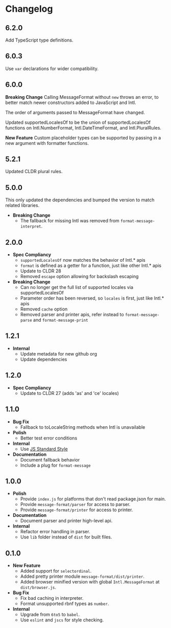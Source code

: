 # Changelog

## 6.2.0

Add TypeScript type definitions.

## 6.0.3

Use `var` declarations for wider compatibility.

## 6.0.0

**Breaking Change**
Calling MessageFormat without `new` throws an error, to better match newer constructors added to JavaScript and Intl.

The order of arguments passed to MessageFormat have changed.

Updated supportedLocalesOf to be the union of supportedLocalesOf functions on Intl.NumberFormat, Intl.DateTimeFormat, and Intl.PluralRules.

**New Feature**
Custom placeholder types can be supported by passing in a new argument with formatter functions.

## 5.2.1

Updated CLDR plural rules.

## 5.0.0

This only updated the dependencies and bumped the version to match related
libraries.

* **Breaking Change**
  * The fallback for missing Intl was removed from `format-message-interpret`.

## 2.0.0

* **Spec Compliancy**
  * `supportedLocalesOf` now matches the behavior of Intl.* apis
  * `format` is defined as a getter for a function, just like other Intl.* apis
  * Update to CLDR 28
  * Removed `escape` option allowing for backslash escaping
* **Breaking Change**
  * Can no longer get the full list of supported locales via supportedLocalesOf
  * Parameter order has been reversed, so `locales` is first, just like Intl.* apis
  * Removed `cache` option
  * Removed parser and printer apis, refer instead to `format-message-parse` and `format-message-print`

## 1.2.1

* **Internal**
  * Update metadata for new github org
  * Update dependencies

## 1.2.0

* **Spec Compliancy**
  * Update to CLDR 27 (adds 'as' and 'ce' locales)

## 1.1.0

* **Bug Fix**
  * Fallback to toLocaleString methods when Intl is unavailable
* **Polish**
  * Better test error conditions
* **Internal**
  * Use [JS Standard Style](https://github.com/feross/standard)
* **Documentation**
  * Document fallback behavior
  * Include a plug for `format-message`

## 1.0.0

* **Polish**
  * Provide `index.js` for platforms that don't read package.json for main.
  * Provide `message-format/parser` for access to parser.
  * Provide `message-format/printer` for access to printer.
* **Documentation**
  * Document parser and printer high-level api.
* **Internal**
  * Refactor error handling in parser.
  * Use `lib` folder instead of `dist` for built files.

## 0.1.0

* **New Feature**
  * Added support for `selectordinal`.
  * Added pretty printer module `message-format/dist/printer`.
  * Added browser minified version with global `Intl.MessageFormat` at
    `dist/browser.js`.
* **Bug Fix**
  * Fix bad caching in interpreter.
  * Format unsupported rbnf types as `number`.
* **Internal**
  * Upgrade from `6to5` to `babel`.
  * Use `eslint` and `jscs` for style checking.
